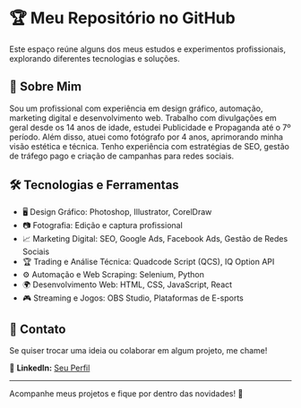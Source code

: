 # 🏆 Meu Repositório no GitHub

Este espaço reúne alguns dos meus estudos e experimentos profissionais, explorando diferentes tecnologias e soluções.

## 🚀 Sobre Mim
Sou um profissional com experiência em design gráfico, automação, marketing digital e desenvolvimento web. Trabalho com divulgações em geral desde os 14 anos de idade, estudei Publicidade e Propaganda até o 7º período. Além disso, atuei como fotógrafo por 4 anos, aprimorando minha visão estética e técnica. Tenho experiência com estratégias de SEO, gestão de tráfego pago e criação de campanhas para redes sociais.

## 🛠️ Tecnologias e Ferramentas
- 🖥️ Design Gráfico: Photoshop, Illustrator, CorelDraw
- 📷 Fotografia: Edição e captura profissional
- 📈 Marketing Digital: SEO, Google Ads, Facebook Ads, Gestão de Redes Sociais
- 🏆 Trading e Análise Técnica: Quadcode Script (QCS), IQ Option API
- ⚙️ Automação e Web Scraping: Selenium, Python
- 🌍 Desenvolvimento Web: HTML, CSS, JavaScript, React
- 🎮 Streaming e Jogos: OBS Studio, Plataformas de E-sports

## 📩 Contato
Se quiser trocar uma ideia ou colaborar em algum projeto, me chame!

🔗 **LinkedIn:** [Seu Perfil](https://www.linkedin.com/in/ot%C3%A1vio-catinin-9ab890b1/)

---

Acompanhe meus projetos e fique por dentro das novidades! 🚀

